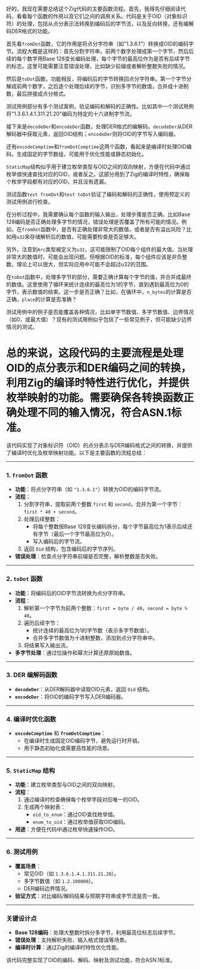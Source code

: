 好的，我现在需要总结这个Zig代码的主要函数流程。首先，我得先仔细阅读代码，看看每个函数的作用以及它们之间的调用关系。代码是关于OID（对象标识符）的处理，包括从点分表示法转换到编码后的字节流，以及反向转换，还有编解码DER格式的功能。

首先看`fromDot`函数，它的作用是将点分字符串（如"1.3.6.1"）转换成OID的编码字节。流程大概是这样的：首先分割字符串，前两个数字处理成第一个字节，然后后续的每个数字用Base 128变长编码处理，每个字节的最高位作为是否有后续字节的标志。这里可能需要注意错误处理，比如缺少前缀或者解析整数失败的情况。

然后是`toDot`函数，功能相反，将编码后的字节转换回点分字符串。第一个字节分解成前两个数字，之后逐个处理后续的字节，识别多字节的数值，合并成十进制数，最后拼接成点分格式。

测试用例部分有多个测试案例，验证编码和解码的正确性。比如其中一个测试用例将"1.3.6.1.4.1.311.21.20"编码为特定的十六进制字节流。

接下来是`decodeDer`和`encodeDer`函数，处理DER格式的编解码。`decodeDer`从DER解码器中获取元素，返回OID结构；`encodeDer`则将OID的字节写入编码器。

还有`encodeComptime`和`fromDotComptime`这两个函数，看起来是编译时处理OID编码，生成固定的字节数组，可能用于优化性能或静态初始化。

`StaticMap`结构似乎用于建立枚举类型与OID之间的双向映射，方便在代码中通过枚举值快速查找对应的OID，或者反之。这部分用到了Zig的编译时特性，确保每个枚举字段都有对应的OID，并且没有遗漏。

测试函数`test fromDot`和`test toDot`验证了编码和解码的正确性，使用预定义的测试用例进行检查。

在分析过程中，我需要确认每个函数的输入输出，处理步骤是否正确，比如Base 128编码是否正确处理多字节的情况，错误处理是否覆盖了所有可能的情况。例如，在`fromDot`函数中，是否有正确处理非常大的数值，或者是否有溢出风险？比如用`u32`来存储解析后的数值，可能需要检查是否足够大。

另外，注意到`Arc`类型被定义为`u32`，这可能限制了OID每个组件的最大值。当处理非常大的数值时，可能会出现问题。但根据OID的标准，每个组件应该是非负整数，理论上可以很大，但实际应用中可能不会超过u32的范围。

在`toDot`函数中，处理多字节的部分，需要正确计算每个字节的值，并合并成最终的数值。这里使用了循环来统计连续的最高位为1的字节，直到遇到最高位为0的字节，表示数值的结束。这一步是否正确？比如，在循环中，`n_bytes`的计算是否正确，`place`的计算是否准确？

测试用例中的例子是否能覆盖各种情况，比如单字节数值、多字节数值、边界情况（如0，或最大值）？现有的测试用例似乎包括了一些常见例子，但可能缺少边界情况的测试。

总的来说，这段代码的主要流程是处理OID的点分表示和DER编码之间的转换，利用Zig的编译时特性进行优化，并提供枚举映射的功能。需要确保各转换函数正确处理不同的输入情况，符合ASN.1标准。
================================================
该代码实现了对象标识符（OID）的点分表示与DER编码格式之间的转换，并提供了编译时优化及枚举映射功能。以下是主要函数的流程总结：

---

### 1. **`fromDot` 函数**
- **功能**：将点分字符串（如 `"1.3.6.1"`）转换为OID的编码字节流。
- **流程**：
  1. 分割字符串，提取前两个整数 `first` 和 `second`，合并为第一个字节：`first * 40 + second`。
  2. 处理后续整数：
     - 将每个整数按Base 128变长编码拆分，每个字节最高位为1表示后续还有字节（最后一个字节最高位为0）。
     - 写入编码后的字节流。
  3. 返回 `Oid` 结构，包含编码后的字节序列。
- **错误处理**：检查点分字符串前缀是否完整，解析整数是否失败。

---

### 2. **`toDot` 函数**
- **功能**：将编码后的OID字节流转换为点分字符串。
- **流程**：
  1. 解析第一个字节为前两个整数：`first = byte / 40`，`second = byte % 40`。
  2. 遍历后续字节：
     - 统计连续的最高位为1的字节数（表示多字节数值）。
     - 合并多字节数值为十进制整数，添加到点分字符串中。
  3. 将结果写入输出流。
- **多字节处理**：通过位操作和幂次计算还原原始数值。

---

### 3. **DER 编解码函数**
- **`decodeDer`**：从DER解码器中读取OID元素，返回 `Oid` 结构。
- **`encodeDer`**：将OID的编码字节写入DER编码器。

---

### 4. **编译时优化函数**
- **`encodeComptime`** 和 **`fromDotComptime`**：
  - 在编译时生成固定OID编码字节，避免运行时开销。
  - 用于静态初始化或需要高性能的场景。

---

### 5. **`StaticMap` 结构**
- **功能**：建立枚举类型与OID之间的双向映射。
- **流程**：
  1. 通过编译时检查确保每个枚举字段对应唯一的OID。
  2. 生成两个映射表：
     - `oid_to_enum`：通过OID查找枚举值。
     - `enum_to_oid`：通过枚举值获取OID编码。
- **用途**：方便在代码中通过枚举快速操作OID。

---

### 6. **测试用例**
- **覆盖场景**：
  - 常见OID（如 `1.3.6.1.4.1.311.21.20`）。
  - 多字节数值（如 `1.2.100000`）。
  - DER编码边界情况。
- **验证方式**：对比编码/解码结果与预期字符串或字节流是否一致。

---

### 关键设计点
- **Base 128编码**：处理大整数时拆分多字节，利用最高位标志后续字节。
- **错误处理**：支持解析失败、输入格式错误等场景。
- **编译时计算**：通过Zig的编译时特性优化性能。

该代码完整实现了OID的编码、解码、映射及测试功能，符合ASN.1标准。